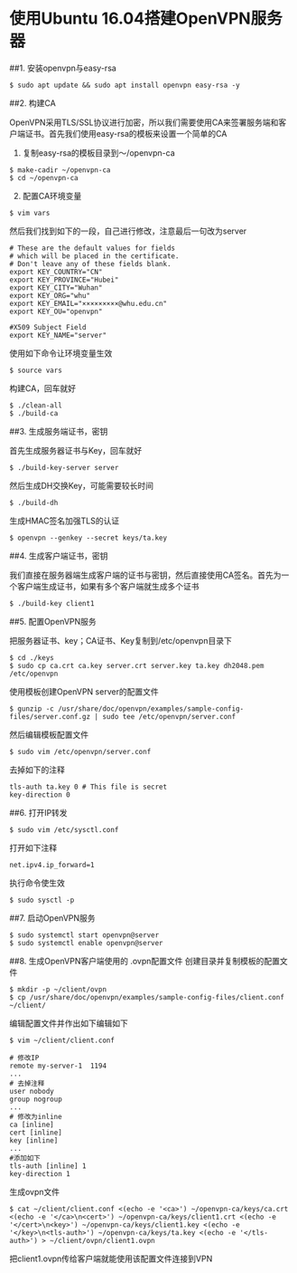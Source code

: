 # 使用Ubuntu 16.04搭建OpenVPN服务器

##1. 安装openvpn与easy-rsa

```
$ sudo apt update && sudo apt install openvpn easy-rsa -y
```

##2. 构建CA

OpenVPN采用TLS/SSL协议进行加密，所以我们需要使用CA来签署服务端和客户端证书。首先我们使用easy-rsa的模板来设置一个简单的CA

1. 复制easy-rsa的模板目录到～/openvpn-ca

```
$ make-cadir ~/openvpn-ca
$ cd ~/openvpn-ca
```

2. 配置CA环境变量
```
$ vim vars
```
然后我们找到如下的一段，自己进行修改，注意最后一句改为server
```
# These are the default values for fields
# which will be placed in the certificate.
# Don't leave any of these fields blank.
export KEY_COUNTRY="CN"
export KEY_PROVINCE="Hubei"
export KEY_CITY="Wuhan"
export KEY_ORG="whu"
export KEY_EMAIL="×××××××××@whu.edu.cn"
export KEY_OU="openvpn"

#X509 Subject Field
export KEY_NAME="server"
```
使用如下命令让环境变量生效
```
$ source vars
```
构建CA，回车就好
```
$ ./clean-all
$ ./build-ca
```
##3. 生成服务端证书，密钥

首先生成服务器证书与Key，回车就好
```
$ ./build-key-server server
```
然后生成DH交换Key，可能需要较长时间
```
$ ./build-dh
```
生成HMAC签名加强TLS的认证
```
$ openvpn --genkey --secret keys/ta.key
```

##4. 生成客户端证书，密钥

我们直接在服务器端生成客户端的证书与密钥，然后直接使用CA签名。首先为一个客户端生成证书，如果有多个客户端就生成多个证书
```
$ ./build-key client1
```
##5. 配置OpenVPN服务

把服务器证书、key；CA证书、Key复制到/etc/openvpn目录下
```
$ cd ./keys
$ sudo cp ca.crt ca.key server.crt server.key ta.key dh2048.pem /etc/openvpn
```
使用模板创建OpenVPN server的配置文件
```
$ gunzip -c /usr/share/doc/openvpn/examples/sample-config-files/server.conf.gz | sudo tee /etc/openvpn/server.conf
```
然后编辑模板配置文件
```
$ sudo vim /etc/openvpn/server.conf
```
去掉如下的注释
```
tls-auth ta.key 0 # This file is secret
key-direction 0
```

##6. 打开IP转发
```
$ sudo vim /etc/sysctl.conf
```
打开如下注释
```
net.ipv4.ip_forward=1
```
执行命令使生效
```
$ sudo sysctl -p
```
##7. 启动OpenVPN服务
```
$ sudo systemctl start openvpn@server
$ sudo systemctl enable openvpn@server
```
##8. 生成OpenVPN客户端使用的 .ovpn配置文件
创建目录并复制模板的配置文件
```
$ mkdir -p ~/client/ovpn
$ cp /usr/share/doc/openvpn/examples/sample-config-files/client.conf ~/client/
```
编辑配置文件并作出如下编辑如下
```
$ vim ~/client/client.conf
```

```
# 修改IP
remote my-server-1  1194
...
# 去掉注释
user nobody
group nogroup
...
# 修改为inline
ca [inline]
cert [inline]
key [inline]
...
#添加如下
tls-auth [inline] 1
key-direction 1
```
生成ovpn文件
```
$ cat ~/client/client.conf <(echo -e '<ca>') ~/openvpn-ca/keys/ca.crt <(echo -e '</ca>\n<cert>') ~/openvpn-ca/keys/client1.crt <(echo -e '</cert>\n<key>') ~/openvpn-ca/keys/client1.key <(echo -e '</key>\n<tls-auth>') ~/openvpn-ca/keys/ta.key <(echo -e '</tls-auth>') > ~/client/ovpn/client1.ovpn
```
把client1.ovpn传给客户端就能使用该配置文件连接到VPN